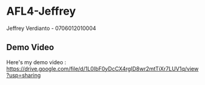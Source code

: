 # AFL4-Jeffrey

Jeffrey Verdianto - 0706012010004

## Demo Video
Here's my demo video : <br>
https://drive.google.com/file/d/1L0IbF0yDcCX4rgID8wr2mtTiXr7LUV1q/view?usp=sharing
